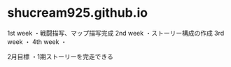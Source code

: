 # shucream925.github.io
1st week
・戦闘描写、マップ描写完成
2nd week
・ストーリー構成の作成
3rd week
・
4th week
・

2月目標
・1期ストーリーを完走できる
